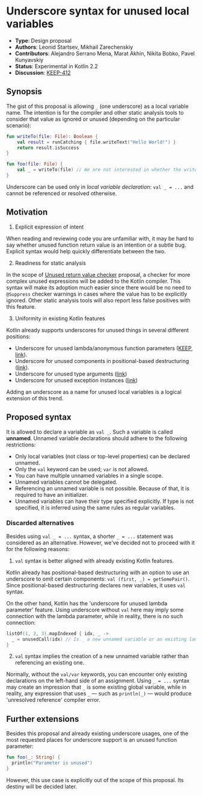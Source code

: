 # Underscore syntax for unused local variables

* **Type**: Design proposal
* **Authors**: Leonid Startsev, Mikhail Zarechenskiy
* **Contributors**: Alejandro Serrano Mena, Marat Akhin, Nikita Bobko, Pavel Kunyavskiy
* **Status**: Experimental in Kotlin 2.2
* **Discussion**: [KEEP-412](https://github.com/Kotlin/KEEP/issues/412)

## Synopsis

The gist of this proposal is allowing `_` (one underscore) as a local variable name.
The intention is for the compiler and other static analysis tools to consider that value
as ignored or unused (depending on the particular scenario):

```kotlin
fun writeTo(file: File): Boolean {
    val result = runCatching { file.writeText("Hello World!") }
    return result.isSuccess
}

fun foo(file: File) {
    val _ = writeTo(file) // We are not interested in whether the write operation was successful
}
```

Underscore can be used only in *local variable declaration*: `val _ = ...` and cannot be referenced or resolved otherwise.

## Motivation

1. Explicit expression of intent

When reading and reviewing code you are unfamiliar with, it may be hard to say whether unused function return value is an intention or a subtle bug.
Explicit syntax would help quickly differentiate between the two.

2. Readiness for static analysis

In the scope of [Unused return value checker](unused-return-value-checker.md) proposal, a checker for more complex unused expressions will be added to the Kotlin compiler.
This syntax will make its adoption much easier since there would be no need to `@Suppress` checker warnings in cases where the value has to be explicitly ignored.
Other static analysis tools will also report less false positives with this feature.

3. Uniformity in existing Kotlin features

Kotlin already supports underscores for unused things in several different positions:

* Underscore for unused lambda/anonymous function parameters ([KEEP](underscore-for-unused-parameters.md), [link](https://kotlinlang.org/docs/lambdas.html#underscore-for-unused-variables)).
* Underscore for unused components in positional-based destructuring ([link](https://kotlinlang.org/docs/destructuring-declarations.html)).
* Underscore for unused type arguments ([link](https://kotlinlang.org/docs/generics.html#underscore-operator-for-type-arguments))
* Underscore for unused exception instances ([link](https://youtrack.jetbrains.com/issue/KT-31567))

Adding an underscore as a name for unused local variables is a logical extension of this trend.

## Proposed syntax

It is allowed to declare a variable as `val _`. Such a variable is called **unnamed**.
Unnamed variable declarations should adhere to the following restrictions:

* Only local variables (not class or top-level properties) can be declared unnamed.
* Only the `val` keyword can be used; `var` is not allowed.
* You can have multiple unnamed variables in a single scope.
* Unnamed variables cannot be delegated.
* Referencing an unnamed variable is not possible. Because of that, it is required to have an initializer.
* Unnamed variables can have their type specified explicitly. If type is not specified, it is inferred using the same rules as regular variables.

### Discarded alternatives

Besides using `val _ = ...` syntax, a shorter `_ = ...` statement was considered as an alternative.
However, we've decided not to proceed with it for the following reasons:

1. `val` syntax is better aligned with already existing Kotlin features.

Kotlin already has positional-based destructuring with an option to use an underscore to omit certain components: `val (first, _) = getSomePair()`. Since positional-based destructuring declares new variables, it uses `val` syntax.

On the other hand, Kotlin has the 'underscore for unused lambda parameter' feature. Using underscore without `val` here may imply some connection with the lambda parameter, while in reality, there is no such connection:

```kotlin
listOf(1, 2, 3).mapIndexed { idx, _ ->
  _ = unusedCall(idx) // Is _ a new unnamed variable or an existing lambda parameter?
}
```

2. `val` syntax implies the creation of a new unnamed variable rather than referencing an existing one.

Normally, without the `val/var` keywords, you can encounter only existing declarations on the left-hand side of an assignment.
Using `_ = ...` syntax may create an impression that `_` is some existing global variable, while in reality, any expression that uses `_` — such as `println(_)` — would produce 'unresolved reference' compiler error.

## Further extensions

Besides this proposal and already existing underscore usages, one of the most requested places for underscore support is an unused function parameter:

```kotlin
fun foo(_: String) {
  println("Parameter is unused")
}
```

However, this use case is explicitly out of the scope of this proposal.
Its destiny will be decided later.
